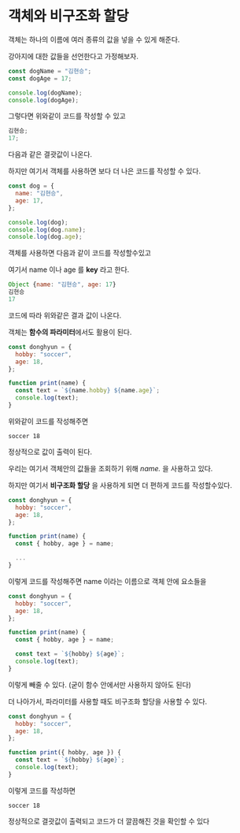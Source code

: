 # 객체와 비구조화 할당

객체는 하나의 이름에 여러 종류의 값을 넣을 수 있게 해준다.

강아지에 대한 값들을 선언한다고 가정해보자.

```javascript
const dogName = "김현승";
const dogAge = 17;

console.log(dogName);
console.log(dogAge);
```

그렇다면 위와같이 코드를 작성할 수 있고

```javascript
김현승;
17;
```

다음과 같은 결괏값이 나온다.

하지만 여기서 객체를 사용하면 보다 더 나은 코드를 작성할 수 있다.

```javascript
const dog = {
  name: "김현승",
  age: 17,
};

console.log(dog);
console.log(dog.name);
console.log(dog.age);
```

객체를 사용하면 다음과 같이 코드를 작성할수있고

여기서 name 이나 age 를 **key** 라고 한다.

```javascript
Object {name: "김현승", age: 17}
김현승
17
```

코드에 따라 위와같은 결과 값이 나온다.

객체는 **함수의 파라미터**에서도 활용이 된다.

```javascript
const donghyun = {
  hobby: "soccer",
  age: 18,
};

function print(name) {
  const text = `${name.hobby} ${name.age}`;
  console.log(text);
}
```

위와같이 코드를 작성해주면

```
soccer 18
```

정상적으로 값이 출력이 된다.

우리는 여기서 객체안의 값들을 조회하기 위해 _name._ 을 사용하고 있다.

하지만 여기서 **비구조화 할당** 을 사용하게 되면 더 편하게 코드를 작성할수있다.

```javascript
const donghyun = {
  hobby: "soccer",
  age: 18,
};

function print(name) {
  const { hobby, age } = name;

  ...
}
```

이렇게 코드를 작성해주면 name 이라는 이름으로 객체 안에 요소들을

```javascript
const donghyun = {
  hobby: "soccer",
  age: 18,
};

function print(name) {
  const { hobby, age } = name;

  const text = `${hobby} ${age}`;
  console.log(text);
}
```

이렇게 빼줄 수 있다. (굳이 함수 안에서만 사용하지 않아도 된다)

더 나아가서, 파라미터를 사용할 때도 비구조화 할당을 사용할 수 있다.

```javascript
const donghyun = {
  hobby: "soccer",
  age: 18,
};

function print({ hobby, age }) {
  const text = `${hobby} ${age}`;
  console.log(text);
}
```

이렇게 코드를 작성하면

```
soccer 18
```

정상적으로 결괏값이 출력되고 코드가 더 깔끔해진 것을 확인할 수 있다
